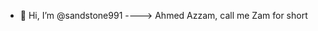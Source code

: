 - 👋 Hi, I’m @sandstone991 ----> Ahmed Azzam, call me Zam for short 
<!---
sandstone991/sandstone991 is a ✨ special ✨ repository because its `README.md` (this file) appears on your GitHub profile.
You can click the Preview link to take a look at your changes.
--->
